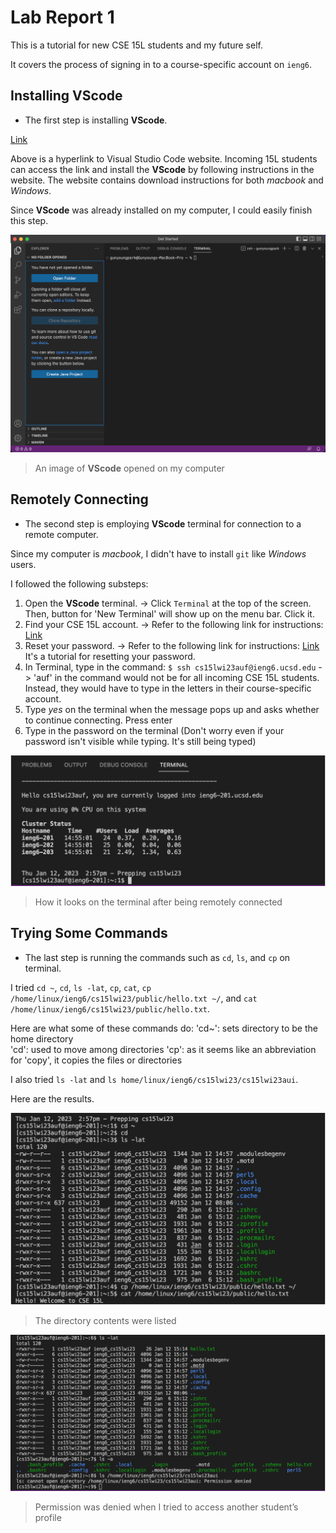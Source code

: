 # Lab Report 1

This is a tutorial for new CSE 15L students and my future self.

It covers the process of signing in to a course-specific account on `ieng6`.


## Installing VScode

* The first step is installing **VScode**.

[Link]( https://code.visualstudio.com/)

Above is a hyperlink to Visual Studio Code website. 
Incoming 15L students can access the link and install the **VScode** by following instructions in the website.
The website contains download instructions for both *macbook* and *Windows*.

Since **VScode** was already installed on my computer, I could easily finish this step.

![Image](1.png)

> An image of **VScode** opened on my computer 


## Remotely Connecting

* The second step is employing **VScode** terminal for connection to a remote computer.

Since my computer is *macbook*, I didn't have to install `git` like *Windows* users.

I followed the following substeps:

1. Open the **VScode** terminal.
 -> Click `Terminal` at the top of the screen. Then, button for 'New Terminal' will show up on the menu bar. Click it.
2. Find your CSE 15L account.
 -> Refer to the following link for instructions: [Link]( https://sdacs.ucsd.edu/~icc/index.php)
3. Reset your password.
 -> Refer to the following link for instructions: [Link]( [https://sdacs.ucsd.edu/~icc/index.php](https://docs.google.com/document/d/1hs7CyQeh-MdUfM9uv99i8tqfneos6Y8bDU0uhn1wqho/edit))
    It's a tutorial for resetting your password.
4. In Terminal, type in the command: `$ ssh cs15lwi23auf@ieng6.ucsd.edu`
 -> 'auf' in the command would not be for all incoming CSE 15L students. 
    Instead, they would have to type in the letters in their course-specific account.
5. Type *yes* on the terminal when the message pops up and asks whether to continue connecting. Press enter
6. Type in the password on the terminal (Don't worry even if your password isn't visible while typing. It's still being typed)

![Image](2.png)

> How it looks on the terminal after being remotely connected 


## Trying Some Commands

* The last step is running the commands such as `cd`, `ls`, and `cp` on terminal.

I tried `cd ~`, `cd`, `ls -lat`, `cp`, `cat`, `cp /home/linux/ieng6/cs15lwi23/public/hello.txt ~/`, and `cat /home/linux/ieng6/cs15lwi23/public/hello.txt`.

Here are what some of these commands do:
'cd~': sets directory to be the home directory  
'cd': used to move among directories
'cp': as it seems like an abbreviation for 'copy', it copies the files or directories

I also tried `ls -lat` and `ls home/linux/ieng6/cs15lwi23/cs15lwi23aui`.

Here are the results.

![Image](3.png)

> The directory contents were listed

![Image](4.png)

> Permission was denied when I tried to access another student’s profile
